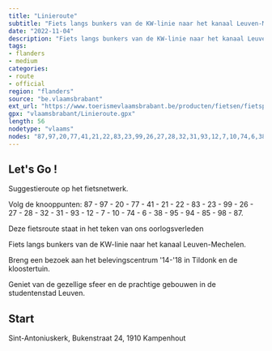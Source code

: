 ```yaml
---
title: "Linieroute"
subtitle: "Fiets langs bunkers van de KW-linie naar het kanaal Leuven-Mechelen. Breng een bezoek aan het belevingscentrum '14-'18 in Tildonk en de kloostertuin. Geniet van de gezellige sfeer en de prachtige gebouwen in de studentenstad Leuven."
date: "2022-11-04"
description: "Fiets langs bunkers van de KW-linie naar het kanaal Leuven-Mechelen. Breng een bezoek aan het belevingscentrum '14-'18 in Tildonk en de kloostertuin. Geniet van de gezellige sfeer en de prachtige gebouwen in de studentenstad Leuven." 
tags:
- flanders
- medium
categories: 
- route
- official
region: "flanders"
source: "be.vlaamsbrabant"
ext_url: "https://www.toerismevlaamsbrabant.be/producten/fietsen/fietsproducten/linieroute/index.html"
gpx: "vlaamsbrabant/Linieroute.gpx"
length: 56
nodetype: "vlaams"
nodes: "87,97,20,77,41,21,22,83,23,99,26,27,28,32,31,93,12,7,10,74,6,38,95,94,85,98,87"
---
```


## Let's Go ! 

Suggestieroute op het fietsnetwerk.

Volg de knooppunten:  87 - 97 - 20 - 77 - 41 - 21 - 22 - 83 - 23 - 99 - 26 - 27 - 28 - 32 - 31 - 93 - 12 - 7 - 10 - 74 - 6 - 38 - 95 - 94 - 85 - 98 - 87.

Deze fietsroute staat in het teken van ons oorlogsverleden

Fiets langs bunkers van de KW-linie naar het kanaal Leuven-Mechelen.

Breng een bezoek aan het belevingscentrum '14-'18 in Tildonk en de kloostertuin.

Geniet van de gezellige sfeer en de prachtige gebouwen in de studentenstad Leuven.



## Start

Sint-Antoniuskerk, Bukenstraat 24, 1910 Kampenhout
